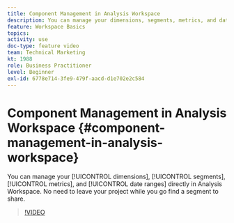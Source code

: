 ```yaml
---
title: Component Management in Analysis Workspace
description: You can manage your dimensions, segments, metrics, and date ranges directly in Analysis Workspace. No need to leave your project while you go find a segment to share.
feature: Workspace Basics
topics: 
activity: use
doc-type: feature video
team: Technical Marketing
kt: 1988
role: Business Practitioner
level: Beginner
exl-id: 6778e714-3fe9-479f-aacd-d1e702e2c584
---
```

# Component Management in Analysis Workspace {#component-management-in-analysis-workspace}

You can manage your [!UICONTROL dimensions], [!UICONTROL segments], [!UICONTROL metrics], and [!UICONTROL date ranges] directly in Analysis Workspace. No need to leave your project while you go find a segment to share.

>[!VIDEO](https://video.tv.adobe.com/v/24095/?quality=12)

